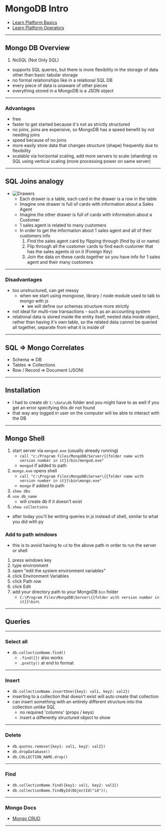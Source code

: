 # MongoDB Intro

- [Learn Platform Basics](http://learn.codingdojo.com/m/130/6418/45741)
- [Learn Platform Operators](http://learn.codingdojo.com/m/130/6418/45742)

---

## Mongo DB Overview

1. NoSQL (Not Only SQL)

- supports SQL queries, but there is more flexibility in the storage of data other than basic tabular storage
- no formal relationships like in a relational SQL DB
- every piece of data is unaware of other pieces
- everything stored in a MongoDB is a JSON object

---

### Advantages

- free
- faster to get started because it's not as strictly structured
- no joins, joins are expensive, so MongoDB has a speed benefit by not needing joins
- speed because of no joins
- more easily store data that changes structure (shape) frequently due to flexibility
- scalable via horizontal scaling, add more servers to scale (sharding) vs SQL using vertical scaling (more processing power on same server)

---

## SQL Joins analogy

- ![Drawers](https://d1aia7xnsrp3xh.cloudfront.net/wp-content/uploads/2014/09/sql-database.jpg)
  - Each drawer is a table, each card in the drawer is a row in the table
  - Imagine one drawer is full of cards with information about a Sales Agent
  - Imagine the other drawer is full of cards with information about a Customer
  - 1 sales agent is related to many customers
  - In order to get the information about 1 sales agent and all of their customers info
    1. Find the sales agent card by flipping through (find by id or name)
    2. Flip through all the customer cards to find each customer that has the sales agents id on it (Foreign Key)
    3. Join the data on these cards together so you have info for 1 sales agent and their many customers

---

### Disadvantages

- too unstructured, can get messy
  - when we start using mongoose, library / node module used to talk to mongo with js
    - we will define our schemas structure more strictly
- not ideal for multi-row transactions - such as an accounting system
- relational data is stored inside the entity itself, nested data inside object, rather than having it's own table, so the related data cannot be queried all together, separate from what it is inside of

---

## SQL => Mongo Correlates

- Schema => DB
- Tables => Collections
- Row / Record => Document (JSON)

---

## Installation

- I had to create dir `C:\data\db` folder and you might have to as well if you get an error specifying this dir not found
- that way any logged in user on the computer will be able to interact with the DB

---

## Mongo Shell

1. start server via `mongod.exe` (usually already running)
   - `call "c:/Program Files/MongoDB/Server/{{folder name with version number in it}}/bin/mongod.exe"`
   - `mongod` if added to path
2. `mongo.exe` opens shell
   - `call "C:\Program Files\MongoDB\Server\{{folder name with version number in it}}\bin\mongo.exe"`
   - `mongo` if added to path
3. `show dbs`
4. `use db_name`
   - will create db if it doesn't exist
5. `show collections`

- after today you'll be writing queries in js instead of shell, similar to what you did with py

### Add to path windows

- this is to avoid having to `cd` to the above path in order to run the server or shell

1. press windows key
2. type environment
3. open "edit the system environment variables"
4. click Environment Variables
5. click Path row
6. click Edit
7. add your directory path to your MongoDB `bin` folder
   - `C:\Program Files\MongoDB\Server\{{folder with version number in it}}\bin\`

---

## Queries

---

### Select all

- `db.collectionName.find()`
  - `.find({})` also works
  - `.pretty()` at end to format

---

### Insert

- `db.collectionName.insertOne({key1: val1, key2: val2})`
- inserting to a collection that doesn't exist will auto create that collection
- can insert something with an entirely different structure into the collection unlike SQL
  - no required 'columns' (props / keys)
  - insert a differently structured object to show

---

### Delete

- `db.quotes.remove({key1: val1, key2: val2})`
- `db.dropDatabase()`
- `db.COLLECTION_NAME.drop()`

---

### Find

- `db.collectionName.find({key1: val1, key2: val2})`
- `db.collectionName.findById(ObjectId("id"));`

---

### Mongo Docs

- [Mongo CRUD](https://docs.mongodb.com/manual/crud/)

---
